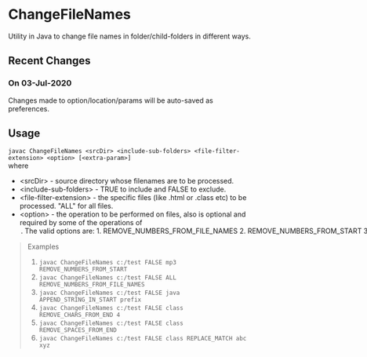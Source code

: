 # ChangeFileNames
Utility in Java to change file names in folder/child-folders in different ways.

## Recent Changes<br>
### On 03-Jul-2020<br>
Changes made to option/location/params will be auto-saved as preferences.<br>

## Usage<br>
`javac ChangeFileNames <srcDir> <include-sub-folders> <file-filter-extension> <option> [<extra-param>]`<br>
where
 * \<srcDir> - source directory whose filenames are to be processed.<br>
 * \<include-sub-folders> - TRUE to include and FALSE to exclude.<br>
 * \<file-filter-extension> - the specific files (like .html or .class etc) to be processed. "ALL" for all files.<br>
 * \<option> - the operation to be performed on files, also <extra-param> is optional and required by some of the operations of <option>. The valid options are:<br>
        1. REMOVE_NUMBERS_FROM_FILE_NAMES<br>
        2. REMOVE_NUMBERS_FROM_START<br>
        3. REMOVE_NUMBERS_FROM_END<br>
        4. APPEND_STRING_IN_START <string><br>
        5. APPEND_STRING_IN_END <string><br>
        6. REMOVE_CHARS_FROM_START <number-of-chars><br>
        7. REMOVE_CHARS_FROM_END <number-of-chars><br>
        8. REMOVE_SPACES_FROM_START<br>
        9. REMOVE_SPACES_FROM_END<br>
        10. REMOVE_SPACES_FROM_BOTH_SIDES<br>
        11. REMOVE_MATCH_FROM_START <string><br>
        12. REMOVE_MATCH_FROM_END <string><br>
        13. REMOVE_MATCH <string><br>
        14. REPLACE_MATCH_FROM_START <search-string> <replacement-string><br>
        15. REPLACE_MATCH_FROM_END <search-string> <replacement-string><br>
        16. REPLACE_MATCH <search-string> <replacement-string><br>
        17. CONVERT_TO_TITLE_CASE<br>
        18. UPDATE_MP3_TAGS (obsolete)<br>

> Examples 
> 1. `javac ChangeFileNames c:/test FALSE mp3 REMOVE_NUMBERS_FROM_START`<br>
> 2. `javac ChangeFileNames c:/test FALSE ALL REMOVE_NUMBERS_FROM_FILE_NAMES`<br>
> 3. `javac ChangeFileNames c:/test FALSE java APPEND_STRING_IN_START prefix`<br>
> 4. `javac ChangeFileNames c:/test FALSE class REMOVE_CHARS_FROM_END 4`<br>
> 5. `javac ChangeFileNames c:/test FALSE class REMOVE_SPACES_FROM_END`<br>
> 6. `javac ChangeFileNames c:/test FALSE class REPLACE_MATCH abc xyz`<br>
